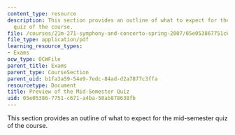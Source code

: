 ```yaml
---
content_type: resource
description: This section provides an outline of what to expect for the mid-semester
  quiz of the course.
file: /courses/21m-271-symphony-and-concerto-spring-2007/05e053867751c671a4ba58ab878638fb_midterm_preview.pdf
file_type: application/pdf
learning_resource_types:
- Exams
ocw_type: OCWFile
parent_title: Exams
parent_type: CourseSection
parent_uid: b1fa3a59-54e9-7edc-84ad-d2a7877c3ffa
resourcetype: Document
title: Preview of the Mid-Semester Quiz
uid: 05e05386-7751-c671-a4ba-58ab878638fb
---
```

This section provides an outline of what to expect for the mid-semester quiz of the course.

